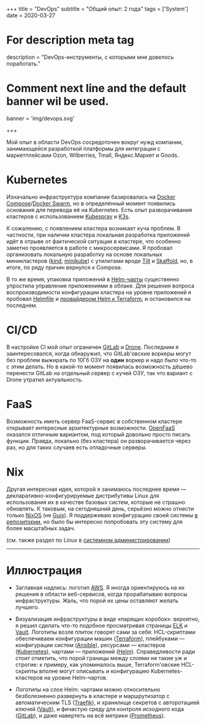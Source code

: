 +++
title = "DevOps"
subtitle = "Общий опыт: 2 года"
tags = ['System']
date = 2020-03-27

# For description meta tag
description = "DevOps-инструменты, с которыми мне довелось поработать."

# Comment next line and the default banner wil be used.
banner = 'img/devops.svg'

+++

Мой опыт в области DevOps сосредоточен вокруг нужд компании, занимающейся разработкой платформы для интеграции с маркетплейсами Ozon, Wilberries, Tmall, Яндекс.Маркет и Goods.

# Kubernetes

Изначально инфраструктура компании базировалась на [Docker Compose](https://docs.docker.com/compose/)/[Docker Swarm](https://docs.docker.com/engine/swarm/), но в определённый момент появились основания для перевода её на Kubernetes. Есть опыт разворачивания кластеров с использованием [Kubespray](https://kubespray.io/) и [K3s](https://k3s.io/).

К сожалению, с появлением кластера возникает куча проблем. В частности, при наличии кластера локальная разработка приложений идёт в отрыве от фактической ситуации в кластере, что особенно заметно проявляется в работе с микросервисами. Я пробовал организовать локальную разработку на основе локальных миникластеров ([kind](https://kind.sigs.k8s.io/), [minikube](https://minikube.sigs.k8s.io/docs/)) с утилитами вроде [Tilt](https://tilt.dev/) и [Skaffold](https://skaffold.dev/), но, в итоге, по ряду причин вернулся к Compose.

В то же время, упаковка приложений в [Helm-чарты](https://helm.sh/) существенно упростила управление приложениями в облаке. Для решения вопроса воспроизводимости конфигурации кластера на уровне приложений я пробовал [Helmfile](https://github.com/roboll/helmfile) и [провайдером Helm к Terraform](https://registry.terraform.io/providers/hashicorp/helm/latest/docs), и остановился на последнем.

# CI/CD

В настройке CI мой опыт ограничен [GitLab](https://docs.gitlab.com/ee/ci/) и [Drone](https://www.drone.io/). Последним я заинтересовался, когда обнаружил, что GitLab'овские воркеры могут без проблем выжирать по 10Гб ОЗУ на **один** воркер и надо было что-то с этим делать. Но в какой-то момент появилась возможность дёшево перенести GitLab на отдельный сервер с кучей ОЗУ, так что вариант с Drone утратил актуальность.

# FaaS

Возможность иметь сервер FaaS-сервис в собственном кластере открывает интересные архитектурные возможности. [OpenFaaS](https://www.openfaas.com/) оказался отличным вариантом, под который довольно просто писать функции. Правда, локально (без кластера) он разворачивается через раз, но для таких случаев есть отладочные серверы.

# Nix

Другая интересная идея, которой я занимаюсь последнее время — декларативно-конфигурируемые дистрибутивы Linux для использования их в качестве базовых систем, которые не страшно обновлять. К таковым, на сегодняшний день, серьёзно можно отнести только [NixOS](https://nixos.org/) (не [Guix](https://guix.gnu.org/)). Я поддерживаю конфигурацию своей системы [в репозитории](https://git.sr.ht/~alekfed/nix-config/tree), но было бы интересно попробовать эту систему для более масштабных задач.

(см. также раздел по Linux в [системном администрировании](/ru/skills/linux_bsd))

___
# Иллюстрация

- Заглавная надпись: логотип [AWS](https://aws.amazon.com/). Я иногда ориентируюсь на их решения в области веб-сервисов, когда прорабатываю вопросы инфраструктуры. Жаль, что порой их цены оставляют желать лучшего.

- Визуализация инфраструктуры в виде «парящих коробок»: вероятно, я решил сделать что-то подобное просматривая страницы [ELK](https://www.elastic.co/what-is/elk-stack) и [Vault](https://www.hashicorp.com/products/vault). Логотипы возле плиток говорят сами за себя: HCL-скриптами обеспечиваем конфигурации машин ([Terraform](https://www.terraform.io/)), плейбуками — конфигурации систем ([Ansible](https://www.ansible.com/)), ресурсами — кластеров ([Kubernetes](https://kubernetes.io/)), чартами — приложений ([Helm](https://helm.sh/)). Справедливости ради стоит отметить, что порой границы между слоями не такие уж и строгие: к примеру, как упоминалось выше, Terraform'овские HCL-скрипты вполне могут описывать и конфигурацию Kubernetes-кластеров на уровне Helm-чартов.

- Логотипы на слое Helm: чартами можно относительно безболезненно развернуть в кластере и маршрутизатор с автоматическим TLS ([Traefik](https://traefik.io/traefik/)), и хранилище секретов с авторотацией ключей ([Vault](https://www.hashicorp.com/products/vault)), и фичастую среду для контроля исходного кода ([GitLab](https://gitlab.com/)), и даже навертеть на всё метрики ([Prometheus](https://prometheus.io/)).
